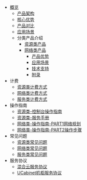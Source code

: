 

* [概览](/uhybrid2.0/README)
  * [产品架构](/uhybrid2.0/introduction/product_architecture)
  * [核心优势](/uhybrid2.0/introduction/core_advantages)
  * [产品对比](/uhybrid2.0/introduction/contrast)
  * [应用场景](/uhybrid2.0/introduction/case)
  * 分类产品介绍
    * [资源类产品](/uhybrid2.0/introduction/product_classify_int/resource_int)
    * [网络类产品](/uhybrid2.0/introduction/product_classify_int/network_int)
      * [产品优势](/uhybrid2.0/introduction/product_classify_int/network/advantages)
      * [应用场景](/uhybrid2.0/introduction/product_classify_int/network/case)
      * [技术支持](/uhybrid2.0/introduction/product_classify_int/network/technicalsupport)
      * [附录](/uhybrid2.0/introduction/product_classify_int/network/appendix)
* 计费
  * [资源类计费方式](/uhybrid2.0/fees/resource_fees)
  * [网络类计费方式](/uhybrid2.0/fees/network_fees)
  * [服务类计费方式](/uhybrid2.0/fees/service_fees)
* 操作指南
  * [资源类-控制台操作指南](/uhybrid2.0/operation_manual/console_om)
  * [资源类-服务手册](/uhybrid2.0/operation_manual/service_om)
  * [网络类-操作指南-PART1网络规划](/uhybrid2.0/introduction/product_classify_int/network/ntw_implementation)
  * [网络类-操作指南-PART2操作步骤](/uhybrid2.0/introduction/product_classify_int/network/access)
* 常见问题
  * [资源类常见问题](/uhybrid2.0/q&a/resource_q&a)
  * [网络类常见问题](/uhybrid2.0/q&a/network_q&a)
  * [服务类常见问题](/uhybrid2.0/q&a/service_q&a)
* 服务协议
  * [混合云服务协议](/uhybrid2.0/service_protocol)
  * [UCabinet机柜服务协议](/uhybrid2.0/rack_service_protocol)



